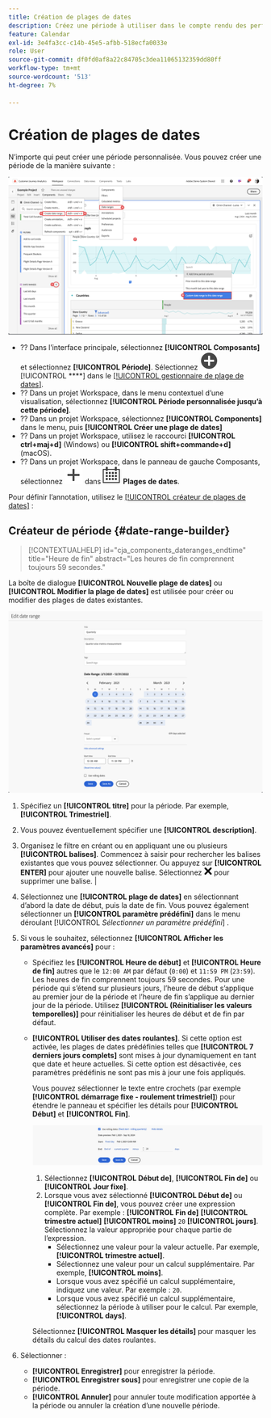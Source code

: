 ```yaml
---
title: Création de plages de dates
description: Créez une période à utiliser dans le compte rendu des performances.
feature: Calendar
exl-id: 3e4fa3cc-c14b-45e5-afbb-518ecfa0033e
role: User
source-git-commit: df0fd0af8a22c84705c3dea11065132359dd80ff
workflow-type: tm+mt
source-wordcount: '513'
ht-degree: 7%

---
```


# Création de plages de dates


N’importe qui peut créer une période personnalisée. Vous pouvez créer une période de la manière suivante :

![Créer une annotation](assets/create-date-range.png)

* ?? Dans l’interface principale, sélectionnez **[!UICONTROL Composants]** et sélectionnez **[!UICONTROL Période]**. Sélectionnez ![AddCircle](/help/assets/icons/AddCircle.svg) [!UICONTROL ****] dans le [[!UICONTROL gestionnaire de plage de dates]](/help/components/date-ranges/manage.md).
* ?? Dans un projet Workspace, dans le menu contextuel d’une visualisation, sélectionnez **[!UICONTROL Période personnalisée jusqu’à cette période]**.
* ?? Dans un projet Workspace, sélectionnez **[!UICONTROL Components]** dans le menu, puis **[!UICONTROL Créer une plage de dates]**
* ?? Dans un projet Workspace, utilisez le raccourci **[!UICONTROL ctrl+maj+d]** (Windows) ou **[!UICONTROL shift+commande+d]** (macOS).
* ?? Dans un projet Workspace, dans le panneau de gauche Composants, sélectionnez ![Ajouter](/help/assets/icons/Add.svg) dans ![Calendrier](/help/assets/icons/Calendar.svg) **Plages de dates**.

Pour définir l’annotation, utilisez le [[!UICONTROL créateur de plages de dates]](#annotation-builder) :

<!-- Should we really mention API here. If so, we can do it all over the place in the docs...
| **Use the [Customer Journey Analytics Annotations API](https://developer.adobe.com/cja-apis/docs/endpoints/annotations/)** | The Customer Journey Analytics Annotations APIs allow you to create, update, or retrieve annotations programmatically through Adobe Developer. These APIs use the same data and methods that Adobe uses inside the product UI. |
-->


## Créateur de période {#date-range-builder}

<!-- markdownlint-disable MD034 -->

>[!CONTEXTUALHELP]
>id="cja_components_dateranges_endtime"
>title="Heure de fin"
>abstract="Les heures de fin comprennent toujours 59 secondes."

<!-- markdownlint-enable MD034 -->




La boîte de dialogue **[!UICONTROL Nouvelle plage de dates]** ou **[!UICONTROL Modifier la plage de dates]** est utilisée pour créer ou modifier des plages de dates existantes.

![Fenêtre de détails des annotations présentant les champs et options décrits dans la section suivante.](assets/edit-date-range.png)


1. Spécifiez un **[!UICONTROL titre]** pour la période. Par exemple, **[!UICONTROL Trimestriel]**.
1. Vous pouvez éventuellement spécifier une **[!UICONTROL description]**.
1. Organisez le filtre en créant ou en appliquant une ou plusieurs **[!UICONTROL balises]**. Commencez à saisir pour rechercher les balises existantes que vous pouvez sélectionner. Ou appuyez sur **[!UICONTROL ENTER]** pour ajouter une nouvelle balise. Sélectionnez ![CrossSize75](/help/assets/icons/CrossSize75.svg) pour supprimer une balise. |
1. Sélectionnez une **[!UICONTROL plage de dates]** en sélectionnant d’abord la date de début, puis la date de fin.
Vous pouvez également sélectionner un **[!UICONTROL paramètre prédéfini]** dans le menu déroulant [!UICONTROL *Sélectionner un paramètre prédéfini*] .

1. Si vous le souhaitez, sélectionnez **[!UICONTROL Afficher les paramètres avancés]** pour :

   * Spécifiez les **[!UICONTROL Heure de début]** et **[!UICONTROL Heure de fin]** autres que le `12:00 AM` par défaut (`0:00`) et `11:59 PM` (`23:59`). Les heures de fin comprennent toujours 59 secondes. Pour une période qui s’étend sur plusieurs jours, l’heure de début s’applique au premier jour de la période et l’heure de fin s’applique au dernier jour de la période. Utilisez **[!UICONTROL (Réinitialiser les valeurs temporelles)]** pour réinitialiser les heures de début et de fin par défaut.
   * **[!UICONTROL Utiliser des dates roulantes]**. Si cette option est activée, les plages de dates prédéfinies telles que **[!UICONTROL 7 derniers jours complets]** sont mises à jour dynamiquement en tant que date et heure actuelles. Si cette option est désactivée, ces paramètres prédéfinis ne sont pas mis à jour une fois appliqués.

     Vous pouvez sélectionner le texte entre crochets (par exemple **[!UICONTROL démarrage fixe - roulement trimestriel]**) pour étendre le panneau et spécifier les détails pour **[!UICONTROL Début]** et **[!UICONTROL Fin]**.

     ![Dates roulantes](assets/rolliing-dates.png)

      1. Sélectionnez **[!UICONTROL Début de]**, **[!UICONTROL Fin de]** ou **[!UICONTROL Jour fixe]**.
      1. Lorsque vous avez sélectionné **[!UICONTROL Début de]** ou **[!UICONTROL Fin de]**, vous pouvez créer une expression complète. Par exemple : **[!UICONTROL Fin de]** **[!UICONTROL trimestre actuel]** **[!UICONTROL moins]** `20` **[!UICONTROL jours]**. Sélectionnez la valeur appropriée pour chaque partie de l’expression.
         * Sélectionnez une valeur pour la valeur actuelle. Par exemple, **[!UICONTROL trimestre actuel]**.
         * Sélectionnez une valeur pour un calcul supplémentaire. Par exemple, **[!UICONTROL moins]**.
         * Lorsque vous avez spécifié un calcul supplémentaire, indiquez une valeur. Par exemple : `20`.
         * Lorsque vous avez spécifié un calcul supplémentaire, sélectionnez la période à utiliser pour le calcul. Par exemple, **[!UICONTROL days]**.

     Sélectionnez **[!UICONTROL Masquer les détails]** pour masquer les détails du calcul des dates roulantes.

1. Sélectionner :
   * **[!UICONTROL Enregistrer]** pour enregistrer la période.
   * **[!UICONTROL Enregistrer sous]** pour enregistrer une copie de la période.
   * **[!UICONTROL Annuler]** pour annuler toute modification apportée à la période ou annuler la création d’une nouvelle période.


<!--


You can create a date range using either of the following two methods:

* Directly in a workspace project by clicking the '`+`' button next to the list of date range components on the left
* Within the date range manager

To create a date range in the date range manager:

1. Log in to [analytics.adobe.com](https://analytics.adobe.com) using your AdobeID credentials.
1. Navigate to [!UICONTROL Components] > [!UICONTROL Date Ranges].
1. Click the [!UICONTROL Add] button to open the modal window that creates a date range.

## Create a date range modal window

The modal window has four fields you can edit:

* **Date range**: The date range you want for this component.
* **Title**: The name you want for this component. The title is used in workspace projects.
* **Description**: The description you want for this component. The description is seen when clicking the ![i](../assets/i.png) icon.
* **Tags**: Use tags to organize your date ranges. A date range can belong to multiple tags.

## Selecting a date range

When clicking the date range in the modal window, you have several options:

* **Calendar**: Select the start and end date.
* **Use rolling dates**: Check this box if you want the date range to change as time goes on. Do not check this box if you want your date range to remain static.
* **Select preset**: Use this drop-down selection if you want a custom date range based on a range that Adobe offers by default. When you select a preset, you can further customize the date range to suit your needs. It does not affect the preset that Adobe offers.

## Rolling date ranges

If you want a rolling date range, you can customize when it rolls. You can control when the start and end dates roll independently of each other.

* **When the date starts**: Choose if the date starts at the beginning of a time period, at the end of a time period, or use a fixed day.
* **The time period to use**: Choose how often the date range rolls. You can have it roll every day, every week, every month, every quarter, or every year.
* **Offset**: Choose the offset of the date range. You can add or subtract days, weeks, months, quarters, or years.

## Rolling date examples

Some date ranges can be useful in certain reports.

Year-to-date:

```text
Start: Start of current year
End: End of current day
```

Last Thursday to this Thursday:

```text
Start: Start of current week minus 3 days
End: Start of current week plus 4 days
```

Fiscal year (for example, if a fiscal year starts in December)

```text
Start: Start of current year minus 1 month
End: End of current year minus 1 month
```


-->
